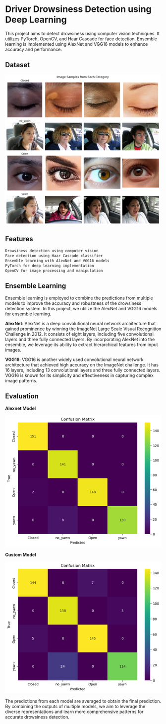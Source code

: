 # Driver Drowsiness Detection using Deep Learning


This project aims to detect drowsiness using computer vision techniques. It utilizes PyTorch, OpenCV, and Haar Cascade for face detection. Ensemble learning is implemented using AlexNet and VGG16 models to enhance accuracy and performance.

## Dataset

<img src="images/data_sample.png" width="500">


## Features

    Drowsiness detection using computer vision
    Face detection using Haar Cascade classifier
    Ensemble learning with AlexNet and VGG16 models
    PyTorch for deep learning implementation
    OpenCV for image processing and manipulation

## Ensemble Learning

Ensemble learning is employed to combine the predictions from multiple models to improve the accuracy and robustness of the drowsiness detection system. In this project, we utilize the AlexNet and VGG16 models for ensemble learning.

**AlexNet**: AlexNet is a deep convolutional neural network architecture that gained prominence by winning the ImageNet Large Scale Visual Recognition Challenge in 2012. It consists of eight layers, including five convolutional layers and three fully connected layers. By incorporating AlexNet into the ensemble, we leverage its ability to extract hierarchical features from input images.

**VGG16**: VGG16 is another widely used convolutional neural network architecture that achieved high accuracy on the ImageNet challenge. It has 16 layers, including 13 convolutional layers and three fully connected layers. VGG16 is known for its simplicity and effectiveness in capturing complex image patterns.

## Evaluation

**Alexnet Model**

<img src="images/confusion_matrix.png">

**Custom Model**

<img src="images/custom_model_cm.png">

The predictions from each model are averaged to obtain the final prediction. By combining the outputs of multiple models, we aim to leverage the diverse representations and learn more comprehensive patterns for accurate drowsiness detection.